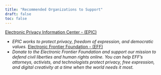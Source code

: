 ```yaml
---
title: "Recommended Organizations to Support"
draft: false
toc: false
---
```


[Electronic Privacy Information Center - (EPIC)](https://donatenow.networkforgood.org/epic)
   - *EPIC works to protect privacy, freedom of expression, and democratic values.*
[Electronic Frontier Foundation - (EFF)](https://www.eff.org/issues/bloggers/legal/join)
   - *Donate to the Electronic Frontier Foundation and support our mission to defend civil liberties and human rights online. You can help EFF’s attorneys, activists, and technologists protect privacy, free expression, and digital creativity at a time when the world needs it most.*